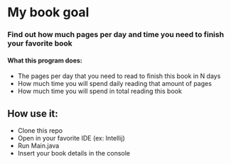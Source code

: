 # My book goal

### Find out how much pages per day and time you need to finish your favorite book

#### What this program does:

- The pages per day that you need to read to finish this book in N days
- How much time you will spend daily reading that amount of pages
- How much time you will spend in total reading this book

## How use it:

- Clone this repo
- Open in your favorite IDE (ex: Intellij)
- Run Main.java
- Insert your book details in the console
